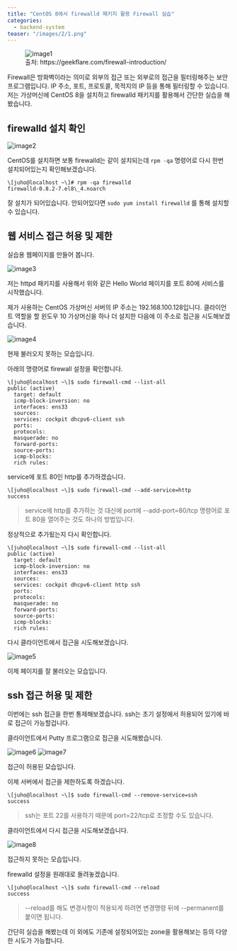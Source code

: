 ```yaml
---
title: "CentOS 8에서 firewalld 패키지 활용 Firewall 실습"
categories:
  - backend-system
teaser: "/images/2/1.png"
---
```


<figure>
  <img src="/images/2/1.png" alt="image1">
  <figcaption>출처: https://geekflare.com/firewall-introduction/</figcaption>
</figure>

<!--excerpt open-->

Firewall은 방화벽이라는 의미로 외부의 접근 또는 외부로의 접근을 필터링해주는 보안프로그램입니다. IP 주소, 포트, 프로토콜, 목적지의 IP 등을 통해 필터링할 수 있습니다. 저는 가상머신에 CentOS 8을 설치하고 firewalld 패키지를 활용해서 간단한 실습을 해봤습니다.

<!--excerpt close-->

## firewalld 설치 확인

![image2](/images/2/2.png)

CentOS를 설치하면 보통 firewalld는 같이 설치되는데 `rpm -qa` 명령어로 다시 한번 설치되어있는지 확인해보겠습니다.

```console
\[juho@localhost ~\]# rpm -qa firewalld
firewalld-0.8.2-7.el8\_4.noarch
```

잘 설치가 되어있습니다. 안되어있다면 `sudo yum install firewalld` 를 통해 설치할 수 있습니다.

## 웹 서비스 접근 허용 및 제한

실습용 웹페이지를 만들어 봅니다.

![image3](/images/2/3.png)

저는 httpd 패키지를 사용해서 위와 같은 Hello World 페이지를 포트 80에 서비스를 시작했습니다.

제가 사용하는 CentOS 가상머신 서버의 IP 주소는 192.168.100.128입니다. 클라이언트 역할을 할 윈도우 10 가상머신을 하나 더 설치한 다음에 이 주소로 접근을 시도해보겠습니다.

![image4](/images/2/4.png)

현재 불러오지 못하는 모습입니다.

아래의 명령어로 firewall 설정을 확인합니다.

```console
\[juho@localhost ~\]$ sudo firewall-cmd --list-all
public (active)
  target: default
  icmp-block-inversion: no
  interfaces: ens33
  sources:
  services: cockpit dhcpv6-client ssh
  ports:
  protocols:
  masquerade: no
  forward-ports:
  source-ports:
  icmp-blocks:
  rich rules:
```

service에 포트 80인 http를 추가하겠습니다.

```console
\[juho@localhost ~\]$ sudo firewall-cmd --add-service=http
success
```

> service에 http를 추가하는 것 대신에 port에 --add-port=80/tcp 명령어로 포트 80을 열어주는 것도 하나의 방법입니다.

정상적으로 추가됬는지 다시 확인합니다.

```console
\[juho@localhost ~\]$ sudo firewall-cmd --list-all
public (active)
  target: default
  icmp-block-inversion: no
  interfaces: ens33
  sources:
  services: cockpit dhcpv6-client http ssh
  ports:
  protocols:
  masquerade: no
  forward-ports:
  source-ports:
  icmp-blocks:
  rich rules:
```

다시 클라이언트에서 접근을 시도해보겠습니다.

![image5](/images/2/5.png)

이제 페이지를 잘 불러오는 모습입니다.

## ssh 접근 허용 및 제한

이번에는 ssh 접근을 한번 통제해보겠습니다. ssh는 초기 설정에서 허용되어 있기에 바로 접근이 가능할겁니다.

클라이언트에서 Putty 프로그램으로 접근을 시도해봤습니다.

![image6](/images/2/6.png)
![image7](/images/2/7.png)

접근이 허용된 모습입니다.

이제 서버에서 접근을 제한하도록 하겠습니다.

```console
\[juho@localhost ~\]$ sudo firewall-cmd --remove-service=ssh
success
```

> ssh는 포트 22를 사용하기 때문에 port=22/tcp로 조정할 수도 있습니다.

클라이언트에서 다시 접근을 시도해보겠습니다.

![image8](/images/2/8.png)

접근하지 못하는 모습입니다.

firewalld 설정을 원래대로 돌려놓겠습니다.

```console
\[juho@localhost ~\]$ sudo firewall-cmd --reload
success
```

> --reload를 해도 변경사항이 적용되게 하려면 변경명령 뒤에 --permanent를 붙이면 됩니다.

간단히 실습을 해봤는데 이 외에도 기존에 설정되어있는 zone을 활용해보는 등의 다양한 시도가 가능합니다.